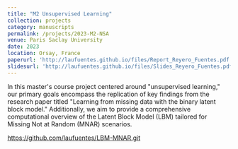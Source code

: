 ```yaml
---
title: "M2 Unsupervised Learning"
collection: projects
category: manuscripts
permalink: /projects/2023-M2-NSA
venue: Paris Saclay University 
date: 2023
location: Orsay, France
paperurl: 'http://laufuentes.github.io/files/Report_Reyero_Fuentes.pdf'
slidesurl: 'http://laufuentes.github.io/files/Slides_Reyero_Fuentes.pdf'
---
```


In this master's course project centered around "unsupervised learning," our primary goals encompass the replication of key findings from the research paper titled "Learning from missing data with the binary latent block model." Additionally, we aim to provide a comprehensive computational overview of the Latent Block Model (LBM) tailored for Missing Not at Random (MNAR) scenarios.

https://github.com/laufuentes/LBM-MNAR.git
